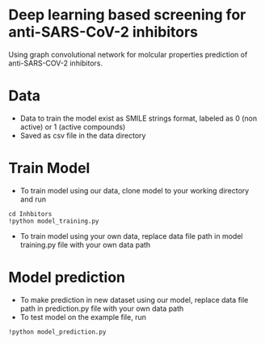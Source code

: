 # Deep learning based screening for anti-SARS-CoV-2 inhibitors
Using graph convolutional network for molcular properties prediction of anti-SARS-COV-2 inhibitors.

# Data 
- Data to train the model exist as SMILE strings format, labeled as 0 (non active) or 1 (active compounds) 
- Saved as csv file in the data directory

# Train Model
- To train model using our data, clone model to your working directory and run 
```
cd Inhbitors
!python model_training.py
```

- To train model using your own data, replace data file path in model training.py file with your own data path

# Model prediction
- To make prediction in new dataset using our model, replace data file path in prediction.py file with your own data path 
- To test model on the example file, run
``` 
!python model_prediction.py
```
